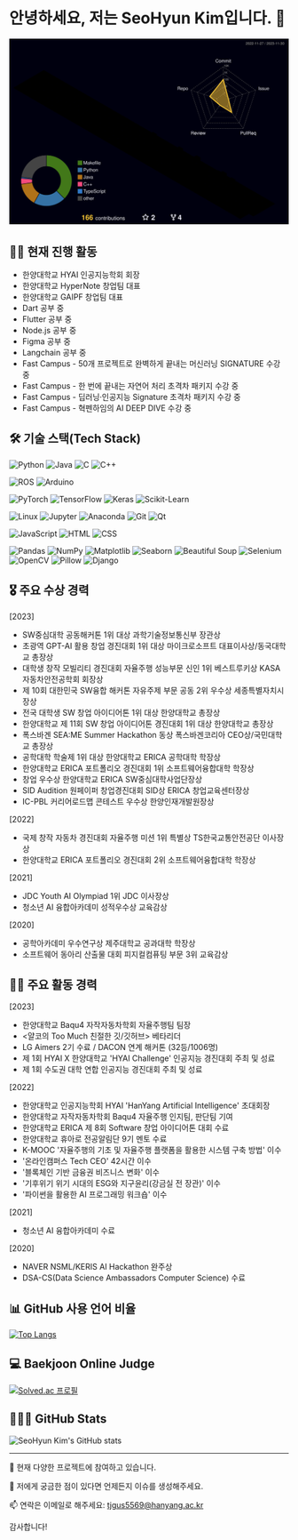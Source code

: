 # 안녕하세요, 저는 SeoHyun Kim입니다. 👋

![](./profile-3d-contrib/profile-night-rainbow.svg)

## 🏃‍♂️ 현재 진행 활동
- 한양대학교 HYAI 인공지능학회 회장
- 한양대학교 HyperNote 창업팀 대표
- 한양대학교 GAIPF 창업팀 대표
- Dart 공부 중
- Flutter 공부 중
- Node.js 공부 중
- Figma 공부 중
- Langchain 공부 중
- Fast Campus - 50개 프로젝트로 완벽하게 끝내는 머신러닝 SIGNATURE 수강 중
- Fast Campus - 한 번에 끝내는 자연어 처리 초격차 패키지 수강 중
- Fast Campus - 딥러닝·인공지능 Signature 초격차 패키지 수강 중
- Fast Campus - 혁펜하임의 AI DEEP DIVE 수강 중

## 🛠 기술 스택(Tech Stack)
![Python](https://img.shields.io/badge/Python-3776AB?style=flat-square&logo=Python&logoColor=white)
![Java](https://img.shields.io/badge/Java-007396?style=flat-square&logo=Java&logoColor=white)
![C](https://img.shields.io/badge/C-00599C?style=flat-square&logo=c&logoColor=white)
![C++](https://img.shields.io/badge/C++-00599C?style=flat-square&logo=cplusplus&logoColor=white)

![ROS](https://img.shields.io/badge/ROS-22314E?style=flat-square&logo=ROS&logoColor=white)
![Arduino](https://img.shields.io/badge/Arduino-00979D?style=flat-square&logo=ArduinoYAW&logoColor=white)

![PyTorch](https://img.shields.io/badge/PyTorch-EE4C2C?style=flat-square&logo=PyTorch&logoColor=white)
![TensorFlow](https://img.shields.io/badge/TensorFlow-FF6F00?style=flat-square&logo=TensorFlow&logoColor=white)
![Keras](https://img.shields.io/badge/Keras-D00000?style=flat-square&logo=Keras&logoColor=white)
![Scikit-Learn](https://img.shields.io/badge/ScikitLearn-F7931E?style=flat-square&logo=scikit-learn&logoColor=white)

![Linux](https://img.shields.io/badge/Linux-FCC624?style=flat-square&logo=Linux&logoColor=black)
![Jupyter](https://img.shields.io/badge/Jupyter-F37626?style=flat-square&logo=Jupyter&logoColor=white)
![Anaconda](https://img.shields.io/badge/Anaconda-44A833?style=flat-square&logo=Anaconda&logoColor=white)
![Git](https://img.shields.io/badge/Git-F05032?style=flat-square&logo=Git&logoColor=white)
![Qt](https://img.shields.io/badge/Qt-41CD52?style=flat-square&logo=Qt&logoColor=white)

![JavaScript](https://img.shields.io/badge/JavaScript-F7DF1E?style=flat-square&logo=JavaScript&logoColor=black)
![HTML](https://img.shields.io/badge/HTML-E34F26?style=flat-square&logo=HTML5&logoColor=white)
![CSS](https://img.shields.io/badge/CSS-1572B6?style=flat-square&logo=CSS3&logoColor=white)

![Pandas](https://img.shields.io/badge/Pandas-150458?style=flat-square&logo=Pandas&logoColor=white)
![NumPy](https://img.shields.io/badge/NumPy-013243?style=flat-square&logo=NumPy&logoColor=white)
![Matplotlib](https://img.shields.io/badge/Matplotlib-11557C?style=flat-square&logo=Matplotlib&logoColor=white)
![Seaborn](https://img.shields.io/badge/Seaborn-3776AB?style=flat-square&logo=Python&logoColor=white)
![Beautiful Soup](https://img.shields.io/badge/Beautiful%20Soup-47A248?style=flat-square&logo=Python&logoColor=white)
![Selenium](https://img.shields.io/badge/Selenium-43B02A?style=flat-square&logo=Selenium&logoColor=white)
![OpenCV](https://img.shields.io/badge/OpenCV-5C3EE8?style=flat-square&logo=OpenCV&logoColor=white)
![Pillow](https://img.shields.io/badge/Pillow-11557C?style=flat-square&logo=Pillow&logoColor=white)
![Django](https://img.shields.io/badge/Django-092E20?style=flat-square&logo=Django&logoColor=white)


## 🎖 주요 수상 경력

[2023]
- SW중심대학 공동해커톤 1위 대상 과학기술정보통신부 장관상
- 초광역 GPT-AI 활용 창업 경진대회 1위 대상 마이크로소프트 대표이사상/동국대학교 총장상
- 대학생 창작 모빌리티 경진대회 자율주행 성능부문 신인 1위 베스트루키상 KASA 자동차안전공학회 회장상
- 제 10회 대한민국 SW융합 해커톤 자유주제 부문 공동 2위 우수상 세종특별자치시장상
- 전국 대학생 SW 창업 아이디어톤 1위 대상 한양대학교 총장상
- 한양대학교 제 11회 SW 창업 아이디어톤 경진대회 1위 대상 한양대학교 총장상
- 폭스바겐 SEA:ME Summer Hackathon 동상 폭스바겐코리아 CEO상/국민대학교 총장상
- 공학대학 학술제 1위 대상 한양대학교 ERICA 공학대학 학장상
- 한양대학교 ERICA 포트폴리오 경진대회 1위 소프트웨어융합대학 학장상
- 창업 우수상 한양대학교 ERICA SW중심대학사업단장상
- SID Audition 원페이퍼 창업경진대회 SID상 ERICA 창업교육센터장상
- IC-PBL 커리어로드맵 콘테스트 우수상 한양인재개발원장상
  
[2022] 
- 국제 창작 자동차 경진대회 자율주행 미션 1위 특별상 TS한국교통안전공단 이사장상
- 한양대학교 ERICA 포트폴리오 경진대회 2위 소프트웨어융합대학 학장상
  
[2021] 
- JDC Youth AI Olympiad 1위 JDC 이사장상
- 청소년 AI 융합아카데미 성적우수상 교육감상
  
[2020] 
- 공학아카데미 우수연구상 제주대학교 공과대학 학장상
- 소프트웨어 동아리 산출물 대회 피지컬컴퓨팅 부문 3위 교육감상

## 👨‍💻 주요 활동 경력
[2023] 
- 한양대학교 Baqu4 자작자동차학회 자율주행팀 팀장
- <얄코의 Too Much 친절한 깃/깃허브> 베타리더
- LG Aimers 2기 수료 / DACON 연계 해커톤 (32등/1006명)
- 제 1회 HYAI X 한양대학교 'HYAI Challenge' 인공지능 경진대회 주최 및 성료
- 제 1회 수도권 대학 연합 인공지능 경진대회 주최 및 성료
  
[2022] 
- 한양대학교 인공지능학회 HYAI 'HanYang Artificial Intelligence' 초대회장
- 한양대학교 자작자동차학회 Baqu4 자율주행 인지팀, 판단팀 기여
- 한양대학교 ERICA 제 8회 Software 창업 아이디어톤 대회 수료
- 한양대학교 휴아로 전공알림단 9기 멘토 수료
- K-MOOC '자율주행의 기초 및 자율주행 플랫폼을 활용한 시스템 구축 방법' 이수
- '온라인캠퍼스 Tech CEO' 42시간 이수
- '블록체인 기반 금융권 비즈니스 변화' 이수
- '기후위기 위기 시대의 ESG와 지구윤리(강금실 전 장관)' 이수
- '파이썬을 활용한 AI 프로그래밍 워크숍' 이수
  
[2021] 
- 청소년 AI 융합아카데미 수료
  
[2020] 
- NAVER NSML/KERIS AI Hackathon 완주상
- DSA-CS(Data Science Ambassadors Computer Science) 수료

## 📊 GitHub 사용 언어 비율
<!-- 여기에 자신의 깃허브 사용 언어 비율을 삽입하세요. -->
[![Top Langs](https://github-readme-stats.vercel.app/api/top-langs/?username=Deep-of-Machine&theme=radical&hide_border=true&bg_color=30,e96443,904e95&title_color=fff&text_color=fff)](https://github.com/anuraghazra/github-readme-stats)

## 💻 Baekjoon Online Judge
<!-- 여기에 자신의 백준 온라인 저지 티어를 삽입하세요. -->
[![Solved.ac
프로필](http://mazassumnida.wtf/api/v2/generate_badge?boj=tjgus5569)](https://solved.ac/tjgus5569)

## 🧑🏻‍💻 GitHub Stats
<!-- 여기에 자신의 깃허브 상태를 삽입하세요. -->
![SeoHyun Kim's GitHub stats](https://github-readme-stats.vercel.app/api?username=Deep-of-Machine&show_icons=true&bg_color=90,ff9a9e,fad0c4,ffd1ff&title_color=fff&text_color=fff&icon_color=f8f8f8)

---

🔭 현재 다양한 프로젝트에 참여하고 있습니다.

💬 저에게 궁금한 점이 있다면 언제든지 이슈를 생성해주세요.

📫 연락은 이메일로 해주세요: [tjgus5569@hanyang.ac.kr](mailto:tjgus5569@hanyang.ac.kr)

감사합니다!
